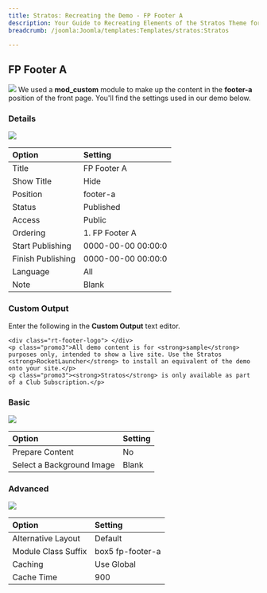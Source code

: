 ```yaml
---
title: Stratos: Recreating the Demo - FP Footer A
description: Your Guide to Recreating Elements of the Stratos Theme for Joomla
breadcrumb: /joomla:Joomla/templates:Templates/stratos:Stratos

---
```


FP Footer A
-----
![][footera1]
We used a **mod_custom** module to make up the content in the **footer-a** position of the front page. You'll find the settings used in our demo below.

### Details
![][footera2]

| Option | Setting |
|:------|:-------|
| Title | FP Footer A |
| Show Title | Hide |
| Position | footer-a |
| Status | Published |
| Access | Public |
| Ordering | 1. FP Footer A |
| Start Publishing | 0000-00-00 00:00:0 |
| Finish Publishing | 0000-00-00 00:00:0 |
| Language | All |
| Note | Blank |

### Custom Output
Enter the following in the **Custom Output** text editor.

~~~
<div class="rt-footer-logo"> </div>
<p class="promo3">All demo content is for <strong>sample</strong> purposes only, intended to show a live site. Use the Stratos <strong>RocketLauncher</strong> to install an equivalent of the demo onto your site.</p>
<p class="promo3"><strong>Stratos</strong> is only available as part of a Club Subscription.</p>
~~~

### Basic
![][footera3]

| Option | Setting |
|:------|:-------|
| Prepare Content | No |
| Select a Background Image | Blank |

### Advanced
![][footera4]

| Option | Setting |
|:------|:-------|
| Alternative Layout | Default |
| Module Class Suffix | box5 fp-footer-a |
| Caching | Use Global |
| Cache Time | 900 |

[footera1]: assets/footera_1.jpeg
[footera2]: assets/footera_2.jpeg
[footera3]: assets/footera_3.jpeg
[footera4]: assets/footera_4.jpeg